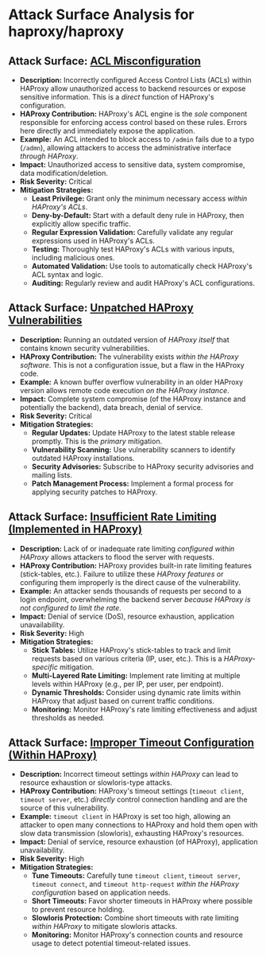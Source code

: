 # Attack Surface Analysis for haproxy/haproxy

## Attack Surface: [ACL Misconfiguration](./attack_surfaces/acl_misconfiguration.md)

*   **Description:** Incorrectly configured Access Control Lists (ACLs) within HAProxy allow unauthorized access to backend resources or expose sensitive information. This is a *direct* function of HAProxy's configuration.
*   **HAProxy Contribution:** HAProxy's ACL engine is the *sole* component responsible for enforcing access control based on these rules.  Errors here directly and immediately expose the application.
*   **Example:** An ACL intended to block access to `/admin` fails due to a typo (`/admn`), allowing attackers to access the administrative interface *through HAProxy*.
*   **Impact:** Unauthorized access to sensitive data, system compromise, data modification/deletion.
*   **Risk Severity:** Critical
*   **Mitigation Strategies:**
    *   **Least Privilege:** Grant only the minimum necessary access *within HAProxy's ACLs*.
    *   **Deny-by-Default:** Start with a default deny rule in HAProxy, then explicitly allow specific traffic.
    *   **Regular Expression Validation:** Carefully validate any regular expressions used in HAProxy's ACLs.
    *   **Testing:** Thoroughly test HAProxy's ACLs with various inputs, including malicious ones.
    *   **Automated Validation:** Use tools to automatically check HAProxy's ACL syntax and logic.
    *   **Auditing:** Regularly review and audit HAProxy's ACL configurations.

## Attack Surface: [Unpatched HAProxy Vulnerabilities](./attack_surfaces/unpatched_haproxy_vulnerabilities.md)

*   **Description:** Running an outdated version of *HAProxy itself* that contains known security vulnerabilities.
*   **HAProxy Contribution:** The vulnerability exists *within the HAProxy software*. This is not a configuration issue, but a flaw in the HAProxy code.
*   **Example:** A known buffer overflow vulnerability in an older HAProxy version allows remote code execution *on the HAProxy instance*.
*   **Impact:** Complete system compromise (of the HAProxy instance and potentially the backend), data breach, denial of service.
*   **Risk Severity:** Critical
*   **Mitigation Strategies:**
    *   **Regular Updates:** Update HAProxy to the latest stable release promptly. This is the *primary* mitigation.
    *   **Vulnerability Scanning:** Use vulnerability scanners to identify outdated HAProxy installations.
    *   **Security Advisories:** Subscribe to HAProxy security advisories and mailing lists.
    *   **Patch Management Process:** Implement a formal process for applying security patches to HAProxy.

## Attack Surface: [Insufficient Rate Limiting (Implemented in HAProxy)](./attack_surfaces/insufficient_rate_limiting__implemented_in_haproxy_.md)

*   **Description:** Lack of or inadequate rate limiting *configured within HAProxy* allows attackers to flood the server with requests.
*   **HAProxy Contribution:** HAProxy provides built-in rate limiting features (stick-tables, etc.).  Failure to utilize these *HAProxy features* or configuring them improperly is the direct cause of the vulnerability.
*   **Example:** An attacker sends thousands of requests per second to a login endpoint, overwhelming the backend server *because HAProxy is not configured to limit the rate*.
*   **Impact:** Denial of service (DoS), resource exhaustion, application unavailability.
*   **Risk Severity:** High
*   **Mitigation Strategies:**
    *   **Stick Tables:** Utilize HAProxy's stick-tables to track and limit requests based on various criteria (IP, user, etc.). This is a *HAProxy-specific* mitigation.
    *   **Multi-Layered Rate Limiting:** Implement rate limiting at multiple levels within HAProxy (e.g., per IP, per user, per endpoint).
    *   **Dynamic Thresholds:** Consider using dynamic rate limits within HAProxy that adjust based on current traffic conditions.
    *   **Monitoring:** Monitor HAProxy's rate limiting effectiveness and adjust thresholds as needed.

## Attack Surface: [Improper Timeout Configuration (Within HAProxy)](./attack_surfaces/improper_timeout_configuration__within_haproxy_.md)

*   **Description:** Incorrect timeout settings *within HAProxy* can lead to resource exhaustion or slowloris-type attacks.
*   **HAProxy Contribution:** HAProxy's timeout settings (`timeout client`, `timeout server`, etc.) *directly* control connection handling and are the source of this vulnerability.
*   **Example:** `timeout client` in HAProxy is set too high, allowing an attacker to open many connections to HAProxy and hold them open with slow data transmission (slowloris), exhausting HAProxy's resources.
*   **Impact:** Denial of service, resource exhaustion (of HAProxy), application unavailability.
*   **Risk Severity:** High
*   **Mitigation Strategies:**
    *   **Tune Timeouts:** Carefully tune `timeout client`, `timeout server`, `timeout connect`, and `timeout http-request` *within the HAProxy configuration* based on application needs.
    *   **Short Timeouts:** Favor shorter timeouts in HAProxy where possible to prevent resource holding.
    *   **Slowloris Protection:** Combine short timeouts with rate limiting *within HAProxy* to mitigate slowloris attacks.
    *   **Monitoring:** Monitor HAProxy's connection counts and resource usage to detect potential timeout-related issues.

